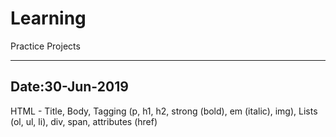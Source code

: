 # Learning
Practice Projects

----------------
Date:30-Jun-2019
----------------
HTML - Title, Body, Tagging (p, h1, h2, strong (bold), em (italic), img), Lists (ol, ul, li), div, span, attributes (href)
